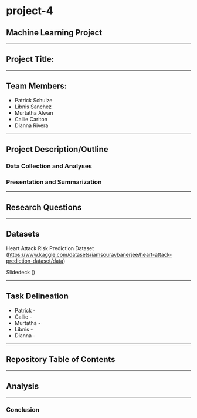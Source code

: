 # project-4
## Machine Learning Project
-------------------------------------------------------------------------------

## Project Title:

-------------------------------------------------------------------------------

## Team Members:
* Patrick Schulze
* Libnis Sanchez
* Murtatha Alwan
* Callie Carlton
* Dianna Rivera

-------------------------------------------------------------------------------

## Project Description/Outline
### Data Collection and Analyses


### Presentation and Summarization 


-------------------------------------------------------------------------------

## Research Questions


-------------------------------------------------------------------------------

## Datasets
Heart Attack Risk Prediction Dataset
(https://www.kaggle.com/datasets/iamsouravbanerjee/heart-attack-prediction-dataset/data)

Slidedeck
()

-------------------------------------------------------------------------------

## Task Delineation
* Patrick - 
* Callie - 
* Murtatha - 
* Libnis - 
* Dianna - 

-------------------------------------------------------------------------------

## Repository Table of Contents


-------------------------------------------------------------------------------

## Analysis


-------------------------------------------------------------------------------

### Conclusion
